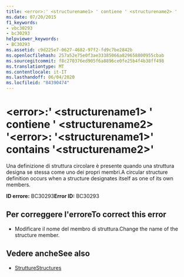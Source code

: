 ```yaml
---
title: <error>:' <structurename1> ' contiene ' <structurename2> '
ms.date: 07/20/2015
f1_keywords:
- vbc30293
- bc30293
helpviewer_keywords:
- BC30293
ms.assetid: c9d225e7-0627-4682-97f2-fd9c7be2842b
ms.openlocfilehash: 257a52e75e0f3ae33385066a829658800955cbab
ms.sourcegitcommit: f8c270376ed905f6a8896ce0fe25b4f4b38ff498
ms.translationtype: MT
ms.contentlocale: it-IT
ms.lasthandoff: 06/04/2020
ms.locfileid: "84390474"
---
```

# <a name="error-structurename1-contains-structurename2"></a><span data-ttu-id="ec37a-102">\<error>:' \<structurename1> ' contiene ' \<structurename2> '</span><span class="sxs-lookup"><span data-stu-id="ec37a-102">\<error>: '\<structurename1>' contains '\<structurename2>'</span></span>
<span data-ttu-id="ec37a-103">Una definizione di struttura circolare è presente quando una struttura designa se stessa come uno dei propri membri.</span><span class="sxs-lookup"><span data-stu-id="ec37a-103">A circular structure definition occurs when a structure designates itself as one of its own members.</span></span>  
  
 <span data-ttu-id="ec37a-104">**ID errore:** BC30293</span><span class="sxs-lookup"><span data-stu-id="ec37a-104">**Error ID:** BC30293</span></span>  
  
## <a name="to-correct-this-error"></a><span data-ttu-id="ec37a-105">Per correggere l'errore</span><span class="sxs-lookup"><span data-stu-id="ec37a-105">To correct this error</span></span>  
  
- <span data-ttu-id="ec37a-106">Modificare il nome del membro di struttura.</span><span class="sxs-lookup"><span data-stu-id="ec37a-106">Change the name of the structure member.</span></span>  
  
## <a name="see-also"></a><span data-ttu-id="ec37a-107">Vedere anche</span><span class="sxs-lookup"><span data-stu-id="ec37a-107">See also</span></span>

- [<span data-ttu-id="ec37a-108">Strutture</span><span class="sxs-lookup"><span data-stu-id="ec37a-108">Structures</span></span>](../programming-guide/language-features/data-types/structures.md)
